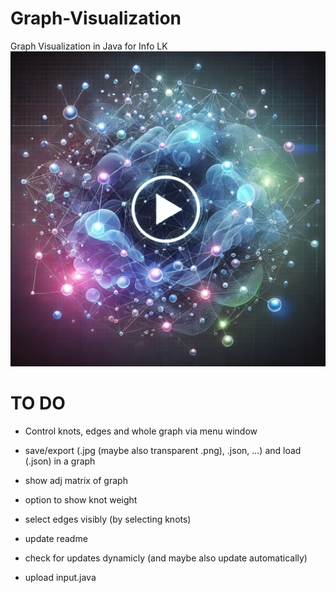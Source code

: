 # Graph-Visualization
Graph Visualization in Java for Info LK
[![Watch the video](https://github.com/Info-LK-Joe-Simon/Graph-Visualization/blob/main/thumbnail.webp)](https://youtu.be/dQw4w9WgXcQ?si=uWkPQF40yKM0s4F_)

# TO DO
* Control knots, edges and whole graph via menu window

* save/export (.jpg (maybe also transparent .png), .json, ...) and load (.json) in a graph

* show adj matrix of graph

* option to show knot weight

* select edges visibly (by selecting knots)

* update readme

* check for updates dynamicly (and maybe also update automatically)

* upload input.java